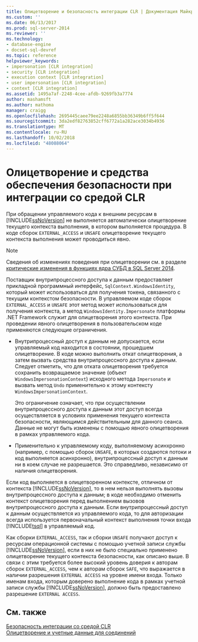 ```yaml
---
title: Олицетворение и безопасность интеграции CLR | Документация Майкрософт
ms.custom: ''
ms.date: 06/13/2017
ms.prod: sql-server-2014
ms.reviewer: ''
ms.technology:
- database-engine
- docset-sql-devref
ms.topic: reference
helpviewer_keywords:
- impersonation [CLR integration]
- security [CLR integration]
- execution context [CLR integration]
- user impersonation [CLR integration]
- context [CLR integration]
ms.assetid: 1495a7af-2248-4cee-afdb-9269fb3a7774
author: mashamsft
ms.author: mathoma
manager: craigg
ms.openlocfilehash: 2695445caee79ee2248a6855bb36349b6ff5f644
ms.sourcegitcommit: 3da2edf82763852cff6772a1a282ace3034b4936
ms.translationtype: MT
ms.contentlocale: ru-RU
ms.lasthandoff: 10/02/2018
ms.locfileid: "48088064"
---
```

# <a name="impersonation-and-clr-integration-security"></a>Олицетворение и средства обеспечения безопасности при интеграции со средой CLR
  При обращении управляемого кода к внешним ресурсам в [!INCLUDE[ssNoVersion](../../includes/ssnoversion-md.md)] не выполняется автоматически олицетворение текущего контекста выполнения, в котором выполняется процедура. В коде сборок `EXTERNAL_ACCESS` и `UNSAFE` олицетворение текущего контекста выполнения может проводиться явно.  
  
> [!NOTE]  
>  Сведения об изменениях поведения при олицетворении см. в разделе [критические изменения в функциях ядра СУБД в SQL Server 2014](../breaking-changes-to-database-engine-features-in-sql-server-2016.md).  
  
 Поставщик внутрипроцессного доступа к данным предоставляет прикладной программный интерфейс, `SqlContext.WindowsIdentity`, который может использоваться для получения токена, связанного с текущим контекстом безопасности. В управляемом коде сборок `EXTERNAL_ACCESS` и `UNSAFE` этот метод может использоваться для получения контекста, а метод `WindowsIdentity.Impersonate` платформы .NET Framework служит для олицетворения этого контекста. При проведении явного олицетворения в пользовательском коде применяются следующие ограничения.  
  
-   Внутрипроцессный доступ к данным не допускается, если управляемый код находится в состоянии, прошедшем олицетворение. В коде можно выполнить откат олицетворения, а затем вызвать средства внутрипроцессного доступа к данным. Следует отметить, что для отката олицетворения требуется сохранить возвращаемое значение (объект `WindowsImpersonationContext`) исходного метода `Impersonate` и вызвать метод `Undo` применительно к этому контексту `WindowsImpersonationContext`.  
  
     Это ограничение означает, что при осуществлении внутрипроцессного доступа к данным этот доступ всегда осуществляется в условиях применения текущего контекста безопасности, являющимся действительным для данного сеанса. Данные не могут быть изменены с помощью явного олицетворения в рамках управляемого кода.  
  
-   Применительно к управляемому коду, выполняемому асинхронно (например, с помощью сборок `UNSAFE`, в которых создаются потоки и код выполняется асинхронно), внутрипроцессный доступ к данным ни в коем случае не разрешается. Это справедливо, независимо от наличия олицетворения.  
  
 Если код выполняется в олицетворенном контексте, отличном от контекста [!INCLUDE[ssNoVersion](../../includes/ssnoversion-md.md)], то в нем нельзя выполнять вызовы внутрипроцессного доступа к данным; в коде необходимо отменить контекст олицетворения перед выполнением вызовов внутрипроцессного доступа к данным. Если внутрипроцессный доступ к данным осуществляется из управляемого кода, то для авторизации всегда используется первоначальный контекст выполнения точки входа [!INCLUDE[tsql](../../includes/tsql-md.md)] в управляемый код.  
  
 Как сборки `EXTERNAL_ACCESS`, так и сборки `UNSAFE` получают доступ к ресурсам операционной системы с помощью учетной записи службы [!INCLUDE[ssNoVersion](../../includes/ssnoversion-md.md)], если в них не было специально применено олицетворение текущего контекста безопасности, как описано выше. В связи с этим требуется более высокий уровень доверия к авторам сборок `EXTERNAL_ACCESS`, чем к авторам сборок `SAFE`, что выражается в наличии разрешения `EXTERNAL ACCESS` на уровне имени входа. Только именам входа, которым доверено выполнение кода в рамках учетной записи службы [!INCLUDE[ssNoVersion](../../includes/ssnoversion-md.md)], должно быть предоставлено разрешение `EXTERNAL ACCESS`.  
  
## <a name="see-also"></a>См. также  
 [Безопасность интеграции со средой CLR](../../relational-databases/clr-integration/security/clr-integration-security.md)   
 [Олицетворение и учетные данные для соединений](../../relational-databases/clr-integration/data-access/impersonation-and-credentials-for-connections.md)  
  
  
